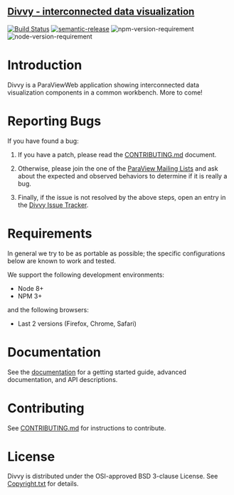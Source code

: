 ## [Divvy - interconnected data visualization](http://kitware.github.io/divvy/)

[![Build Status](https://travis-ci.org/Kitware/vtk-js.svg)](https://travis-ci.org/Kitware/divvy)
[![semantic-release](https://img.shields.io/badge/%20%20%F0%9F%93%A6%F0%9F%9A%80-semantic--release-e10079.svg)](https://github.com/semantic-release/semantic-release)
![npm-version-requirement](https://img.shields.io/badge/npm->=5.0.0-brightgreen.svg)
![node-version-requirement](https://img.shields.io/badge/node->=8.0.0-brightgreen.svg)

Introduction
============

Divvy is a ParaViewWeb application showing interconnected data visualization components in a common workbench. More to come!

Reporting Bugs
==============

If you have found a bug:

1. If you have a patch, please read the [CONTRIBUTING.md][] document.

2. Otherwise, please join the one of the [ParaView Mailing Lists][] and ask
   about the expected and observed behaviors to determine if it is
   really a bug.

3. Finally, if the issue is not resolved by the above steps, open
   an entry in the [Divvy Issue Tracker][].

[CONTRIBUTING.md]: CONTRIBUTING.md
[ParaView Mailing Lists]: http://www.paraview.org/mailing-lists/
[Divvy Issue Tracker]: https://github.com/Kitware/divvy/issues

Requirements
============

In general we try to be as portable as possible; the specific configurations below are known to work and tested.

We support the following development environments:

- Node 8+
- NPM 3+

and the following browsers:

- Last 2 versions (Firefox, Chrome, Safari)

Documentation
=============

See the [documentation](https://kitware.github.io/divvy) for a
getting started guide, advanced documentation, and API descriptions.

Contributing
============

See [CONTRIBUTING.md](CONTRIBUTING.md) for instructions to contribute.

License
=======

Divvy is distributed under the OSI-approved BSD 3-clause License.
See [Copyright.txt][] for details.

[Copyright.txt]: Copyright.txt
